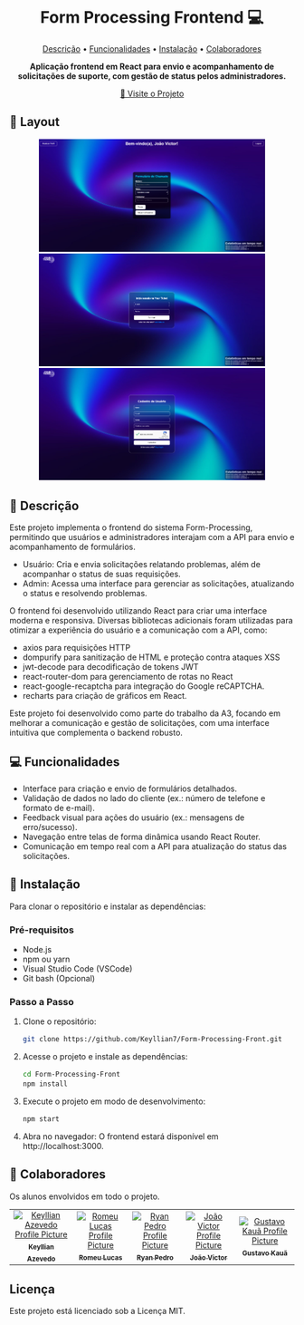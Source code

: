 <h1 align="center" style="font-weight: bold;">Form Processing Frontend 💻</h1>

<p align="center">
 <a href="#descricao">Descrição</a> • 
 <a href="#funcionalidades">Funcionalidades</a> • 
 <a href="#instalacao">Instalação</a> • 
  <a href="#colab">Colaboradores</a>
</p>

<p align="center">
    <b>Aplicação frontend em React para envio e acompanhamento de solicitações de suporte, com gestão de status pelos administradores.</b>
</p>

<p align="center">
     <a href="https://github.com/Keyllian7/Form-Processing-Front">📱 Visite o Projeto</a>
</p>

<h2 id="layout">🎨 Layout</h2>

<p align="center">
    <img src="./public/imgForm.png" alt="Image Form" width="400px">
    <img src="./public/imgLogin.webp" alt="Image Adm" width="400px">
    <img src="./public/imgRg.webp" alt="Image Login" width="400px">
</p>

<h2 id="descricao">📄 Descrição</h2>

Este projeto implementa o frontend do sistema Form-Processing, permitindo que usuários e administradores interajam com a API para envio e acompanhamento de formulários.
- Usuário: Cria e envia solicitações relatando problemas, além de acompanhar o status de suas requisições.
- Admin: Acessa uma interface para gerenciar as solicitações, atualizando o status e resolvendo problemas.

O frontend foi desenvolvido utilizando React para criar uma interface moderna e responsiva. Diversas bibliotecas adicionais foram utilizadas para otimizar a experiência do usuário e a comunicação com a API, como:

- axios para requisições HTTP
- dompurify para sanitização de HTML e proteção contra ataques XSS
- jwt-decode para decodificação de tokens JWT
- react-router-dom para gerenciamento de rotas no React
- react-google-recaptcha para integração do Google reCAPTCHA.
- recharts para criação de gráficos em React.

Este projeto foi desenvolvido como parte do trabalho da A3, focando em melhorar a comunicação e gestão de solicitações, com uma interface intuitiva que complementa o backend robusto.

<h2 id="funcionalidades">💻 Funcionalidades</h2>

- Interface para criação e envio de formulários detalhados.
- Validação de dados no lado do cliente (ex.: número de telefone e formato de e-mail).
- Feedback visual para ações do usuário (ex.: mensagens de erro/sucesso).
- Navegação entre telas de forma dinâmica usando React Router.
- Comunicação em tempo real com a API para atualização do status das solicitações.

<h2 id=instalacao>🚀 Instalação</h2>

Para clonar o repositório e instalar as dependências:

<h3>Pré-requisitos</h3>

- Node.js
- npm ou yarn
- Visual Studio Code (VSCode)
- Git bash (Opcional)

<h3>Passo a Passo</h3>

1. Clone o repositório:
   ```bash
   git clone https://github.com/Keyllian7/Form-Processing-Front.git
   ```
2. Acesse o projeto e instale as dependências:
   ```bash
   cd Form-Processing-Front
   npm install
   ```
3. Execute o projeto em modo de desenvolvimento:
   ```bash
   npm start
   ```
4. Abra no navegador: O frontend estará disponível em http://localhost:3000.

<h2 id="colab">🤝 Colaboradores</h2>

Os alunos envolvidos em todo o projeto.

<table>
  <tr>
    <td align="center">
      <a href="#">
        <img src="https://avatars.githubusercontent.com/u/157046442?v=4" width="100px;" alt="Keyllian Azevedo Profile Picture"/><br>
        <sub>
          <b>Keyllian Azevedo</b>
        </sub>
      </a>
    </td>
    <td align="center">
      <a href="#">
        <img src="https://avatars.githubusercontent.com/u/162071864?v=4" width="100px;" alt="Romeu Lucas Profile Picture"/><br>
        <sub>
          <b>Romeu Lucas</b>
        </sub>
      </a>
    </td>
    <td align="center">
      <a href="#">
        <img src="https://avatars.githubusercontent.com/u/176524197?v=4" width="100px;" alt="Ryan Pedro Profile Picture"/><br>
        <sub>
          <b>Ryan Pedro</b>
        </sub>
      </a>
    </td>
    <td align="center">
      <a href="#">
        <img src="https://avatars.githubusercontent.com/u/157769029?v=4" width="100px;" alt="João Victor Profile Picture"/><br>
        <sub>
          <b>João Victor</b>
        </sub>
      </a>
    </td>
    <td align="center">
      <a href="#">
        <img src="https://avatars.githubusercontent.com/u/171868403?v=4" width="100px;" alt="Gustavo Kauã Profile Picture"/><br>
        <sub>
          <b>Gustavo Kauã</b>
        </sub>
      </a>
    </td>
  </tr>
</table>

<h2>Licença</h2>
Este projeto está licenciado sob a Licença MIT.
